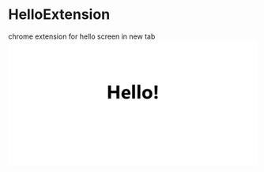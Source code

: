 # HelloExtension
chrome extension for hello screen in new tab
![hello](https://github.com/Walaa-Zahran/HelloExtension/blob/main/screencapture-chrome-newtab-2023-07-22-14_47_28.png)
